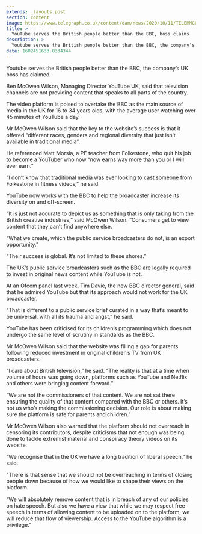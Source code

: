 ```yaml
--- 
extends: _layouts.post 
section: content 
image: https://www.telegraph.co.uk/content/dam/news/2020/10/11/TELEMMGLPICT000240308970_trans_NvBQzQNjv4BqqVzuuqpFlyLIwiB6NTmJwfp-Lnwb_Dq3Fonfr3-DT2I.jpeg?impolicy=logo-overlay 
title: > 
  YouTube serves the British people better than the BBC, boss claims 
description: > 
  Youtube serves the British people better than the BBC, the company’s UK boss has claimed.Ben McOwen Wilson, Managing Director YouTube UK, said that television channels are not providing content that speaks to all parts of the country.Mr McOwen Wilson said that the key to the website’s success is that it offered “different races, genders and regional diversity that just isn’t available in traditional media”.“It is just not accurate to depict us as something that is only taking from the British creative industries,” said McOwen Wilson.“What we create, which the public service broadcasters do not, is an export opportunity.”“Their success is global. 
date: 1602451633.0334344 
--- 
```

Youtube serves the British people better than the BBC, the company’s UK boss has claimed.

Ben McOwen Wilson, Managing Director YouTube UK, said that television channels are not providing content that speaks to all parts of the country.

The video platform is poised to overtake the BBC as the main source of media in the UK for 16 to 34 years olds, with the average user watching over 45 minutes of YouTube a day.

Mr McOwen Wilson said that the key to the website’s success is that it offered “different races, genders and regional diversity that just isn’t available in traditional media”.

He referenced Matt Morsia, a PE teacher from Folkestone, who quit his job to become a YouTuber who now “now earns way more than you or I will ever earn.”

“I don’t know that traditional media was ever looking to cast someone from Folkestone in fitness videos,” he said.

YouTube now works with the BBC to help the broadcaster increase its diversity on and off-screen.

“It is just not accurate to depict us as something that is only taking from the British creative industries,” said McOwen Wilson. “Consumers get to view content that they can’t find anywhere else.

“What we create, which the public service broadcasters do not, is an export opportunity.”

“Their success is global. It’s not limited to these shores.”

The UK’s public service broadcasters such as the BBC are legally required to invest in original news content while YouTube is not.

At an Ofcom panel last week, Tim Davie, the new BBC director general, said that he admired YouTube but that its approach would not work for the UK broadcaster.

“That is different to a public service brief curated in a way that’s meant to be universal, with all its trauma and angst,” he said.

YouTube has been criticised for its children’s programming which does not undergo the same level of scrutiny in standards as the BBC.

Mr McOwen Wilson said that the website was filling a gap for parents following reduced investment in original children’s TV from UK broadcasters.

“I care about British television,” he said. “The reality is that at a time when volume of hours was going down, platforms such as YouTube and Netflix and others were bringing content forward.”

“We are not the commissioners of that content. We are not sat there ensuring the quality of that content compared with the BBC or others. It’s not us who’s making the commissioning decision. Our role is about making sure the platform is safe for parents and children.”

Mr McOwen Wilson also warned that the platform should not overreach in censoring its contributors, despite criticisms that not enough was being done to tackle extremist material and conspiracy theory videos on its website.

“We recognise that in the UK we have a long tradition of liberal speech,” he said.

“There is that sense that we should not be overreaching in terms of closing people down because of how we would like to shape their views on the platform.

“We will absolutely remove content that is in breach of any of our policies on hate speech. But also we have a view that while we may respect free speech in terms of allowing content to be uploaded on to the platform, we will reduce that flow of viewership. Access to the YouTube algorithm is a privilege.”